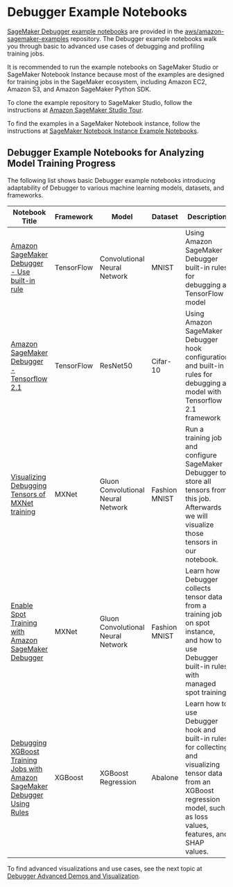 # Debugger Example Notebooks<a name="debugger-notebooks"></a>

[SageMaker Debugger example notebooks](https://github.com/aws/amazon-sagemaker-examples/tree/master/sagemaker-debugger/) are provided in the [aws/amazon\-sagemaker\-examples](https://github.com/aws/amazon-sagemaker-examples) repository\. The Debugger example notebooks walk you through basic to advanced use cases of debugging and profiling training jobs\. 

It is recommended to run the example notebooks on SageMaker Studio or SageMaker Notebook Instance because most of the examples are designed for training jobs in the SageMaker ecosystem, including Amazon EC2, Amazon S3, and Amazon SageMaker Python SDK\. 

To clone the example repository to SageMaker Studio, follow the instructions at [Amazon SageMaker Studio Tour](https://docs.aws.amazon.com/sagemaker/latest/dg/gs-studio-end-to-end.html)\.

To find the examples in a SageMaker Notebook instance, follow the instructions at [SageMaker Notebook Instance Example Notebooks](https://docs.aws.amazon.com/sagemaker/latest/dg/howitworks-nbexamples.html)\.

## Debugger Example Notebooks for Analyzing Model Training Progress<a name="debugger-notebooks-debugging"></a>

The following list shows basic Debugger example notebooks introducing adaptability of Debugger to various machine learning models, datasets, and frameworks\.


| Notebook Title | Framework | Model | Dataset | Description | 
| --- | --- | --- | --- | --- | 
|  [Amazon SageMaker Debugger \- Use built\-in rule](https://github.com/aws/amazon-sagemaker-examples/tree/master/sagemaker-debugger/tensorflow_builtin_rule)  |  TensorFlow  |  Convolutional Neural Network  | MNIST |  Using Amazon SageMaker Debugger built\-in rules for debugging a TensorFlow model  | 
|  [Amazon SageMaker Debugger \- Tensorflow 2\.1](https://github.com/aws/amazon-sagemaker-examples/tree/master/sagemaker-debugger/tensorflow2)  |  TensorFlow  |  ResNet50  | Cifar\-10 |  Using Amazon SageMaker Debugger hook configuration and built\-in rules for debugging a model with Tensorflow 2\.1 framework  | 
|  [Visualizing Debugging Tensors of MXNet training](https://github.com/aws/amazon-sagemaker-examples/tree/master/sagemaker-debugger/mnist_tensor_plot)  |  MXNet  |  Gluon Convolutional Neural Network  | Fashion MNIST |  Run a training job and configure SageMaker Debugger to store all tensors from this job\. Afterwards we will visualize those tensors in our notebook\.  | 
|  [Enable Spot Training with Amazon SageMaker Debugger](https://github.com/aws/amazon-sagemaker-examples/tree/master/sagemaker-debugger/mxnet_spot_training)   | MXNet |  Gluon Convolutional Neural Network  | Fashion MNIST |  Learn how Debugger collects tensor data from a training job on spot instance, and how to use Debugger built\-in rules with managed spot training\.  | 
| [Debugging XGBoost Training Jobs with Amazon SageMaker Debugger Using Rules](https://github.com/aws/amazon-sagemaker-examples/tree/master/sagemaker-debugger/xgboost_builtin_rules) | XGBoost |  XGBoost Regression  | Abalone | Learn how to use Debugger hook and built\-in rules for collecting and visualizing tensor data from an XGBoost regression model, such as loss values, features, and SHAP values\. | 

To find advanced visualizations and use cases, see the next topic at [Debugger Advanced Demos and Visualization](debugger-visualization.md)\.